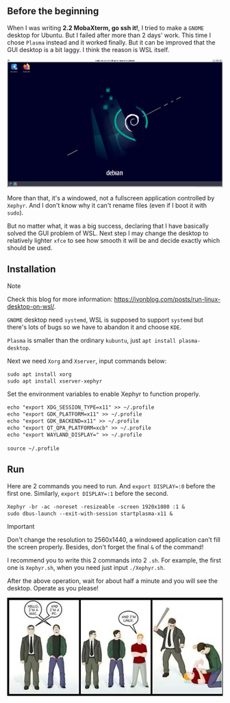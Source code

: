 ## Before the beginning
When I was writing **2.2 MobaXterm, go ssh it!**, I tried to make a `GNOME` desktop for Ubuntu. But I failed after more than 2 days' work. This time I chose `Plasma` instead and it worked finally. But it can be improved that the GUI desktop is a bit laggy. I think the reason is WSL itself.

![](/assets/Linux/2.8%20Return%20to%20Paradise/1.png)

More than that, it's a windowed, not a fullscreen application controlled by `Xephyr`. And I don't know why it can't rename files (even if I boot it with `sudo`).

But no matter what, it was a big success, declaring that I have basically solved the GUI problem of WSL. Next step I may change the desktop to relatively lighter `xfce` to see how smooth it will be and decide exactly which should be used.

## Installation
>[!NOTE]
>Check this blog for more information: https://ivonblog.com/posts/run-linux-desktop-on-wsl/.

`GNOME` desktop need `systemd`, WSL is supposed to support `systemd` but there's lots of bugs so we have to abandon it and choose `KDE`.

`Plasma` is smaller than the ordinary `kubuntu`, just `apt install plasma-desktop`.

Next we need `Xorg` and `Xserver`, input commands below:

```
sudo apt install xorg
sudo apt install xserver-xephyr
```
Set the environment variables to enable Xephyr to function properly.
```
echo "export XDG_SESSION_TYPE=x11" >> ~/.profile
echo "export GDK_PLATFORM=x11" >> ~/.profile
echo "export GDK_BACKEND=x11" >> ~/.profile
echo "export QT_QPA_PLATFORM=xcb" >> ~/.profile
echo "export WAYLAND_DISPLAY=" >> ~/.profile
 
source ~/.profile
```

## Run
Here are 2 commands you need to run. And `export DISPLAY=:0` before the first one. Similarly, `export DISPLAY=:1` before the second.

```
Xephyr -br -ac -noreset -resizeable -screen 1920x1080 :1 &
sudo dbus-launch --exit-with-session startplasma-x11 &
```

>[!IMPORTANT]
>Don't change the resolution to 2560x1440, a windowed application can't fill the screen properly. Besides, don't forget the final `&` of the command!

I recommend you to write this 2 commands into 2 `.sh`. For example, the first one is `Xephyr.sh`, when you need just input `./Xephyr.sh`.

After the above operation, wait for about half a minute  and you will see the desktop. Operate as you please!

![](/assets/Linux/2.8%20Return%20to%20Paradise/2.png)
